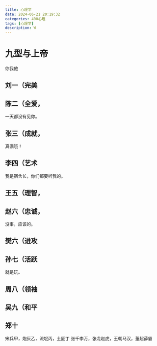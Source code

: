 ```yaml
---
title: 心理学
date: 2024-06-21 20:19:32
categories: 400心理
tags: [心理学]
description: W
---
```


# 九型与上帝
你我他
## 刘一（完美

## 陈二（全爱，
一天都没有见你。

## 张三（成就，
真倔哦！

## 李四（艺术
我是宿舍长，你们都要听我的。

## 王五（理智，

## 赵六（忠诚，
没事，应该的。

## 樊六（进攻

## 孙七（活跃
就是玩。

## 周八（领袖

## 吴九（和平

## 郑十

宋兵甲，炮灰乙，流氓丙，土匪丁
张千李万，张龙赵虎，王朝马汉，董超薛霸


